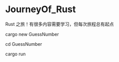 # JourneyOf_Rust


Rust 之旅！有很多内容需要学习，但每次旅程总有起点
<p>
cargo new GuessNumber
  <p>
cd GuessNumber 
    <p>
cargo run
